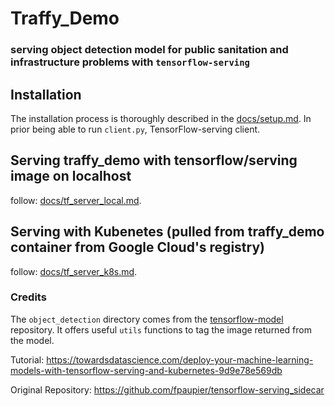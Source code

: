 # Traffy_Demo

### serving object detection model for public sanitation and infrastructure problems with `tensorflow-serving`

## Installation

The installation process is thoroughly described in the [docs/setup.md](docs/setup.md). 
In prior being able to run `client.py`, TensorFlow-serving client.

## Serving traffy_demo with tensorflow/serving image on localhost

follow: [docs/tf_server_local.md](docs/tf_server_local.md).

## Serving with Kubenetes (pulled from traffy_demo container from Google Cloud's registry)

follow: [docs/tf_server_k8s.md](docs/tf_server_k8s.md).

### Credits

The `object_detection` directory comes from the
[tensorflow-model](https://github.com/tensorflow/models) repository. 
It offers useful `utils` functions to tag the image returned from the model.

Tutorial: https://towardsdatascience.com/deploy-your-machine-learning-models-with-tensorflow-serving-and-kubernetes-9d9e78e569db

Original Repository: https://github.com/fpaupier/tensorflow-serving_sidecar

